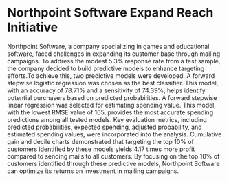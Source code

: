 # Northpoint Software Expand Reach Initiative
Northpoint Software, a company specializing in games and educational software, faced challenges in expanding its customer base through mailing campaigns. To address the modest 5.3% response rate from a test sample, the company decided to build predictive models to enhance targeting efforts.To achieve this, two predictive models were developed. A forward stepwise logistic regression was chosen as the best classifier. This model, with an accuracy of 78.71% and a sensitivity of 74.39%, helps identify potential purchasers based on predicted probabilities. A forward stepwise linear regression was selected for estimating spending value. This model, with the lowest RMSE value of 165, provides the most accurate spending predictions among all tested models. Key evaluation metrics, including predicted probabilities, expected spending, adjusted probability, and estimated spending values, were incorporated into the analysis. Cumulative gain and decile charts demonstrated that targeting the top 10% of customers identified by these models yields 4.17 times more profit compared to sending mails to all customers. By focusing on the top 10% of customers identified through these predictive models, Northpoint Software can optimize its returns on investment in mailing campaigns.

